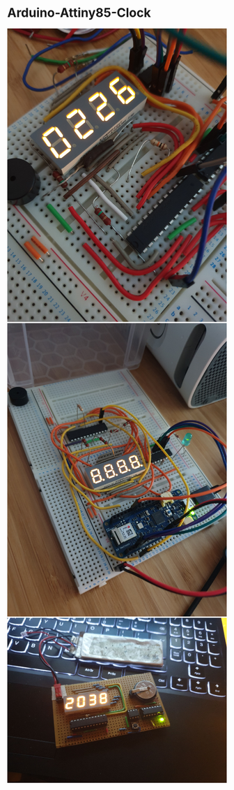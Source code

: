 # Arduino-Attiny85-Clock

![Alt Text](https://github.com/Hypergolix/Arduino-Attiny85-Clock/blob/main/JPEG_20200708_183230.jpg)
![Alt Text](https://github.com/Hypergolix/Arduino-Attiny85-Clock/blob/main/JPEG_20200702_201853.jpg)
![Alt Text](https://github.com/Hypergolix/Arduino-Attiny85-Clock/blob/main/IMG-20201221-WA0003.jpeg)
